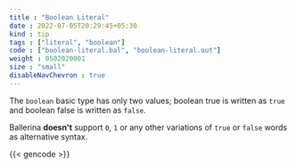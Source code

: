 ```yaml
---
title : "Boolean Literal"
date : 2022-07-05T20:29:45+05:30
kind : tip 
tags : ["literal", "boolean"] 
code : ["boolean-literal.bal", "boolean-literal.out"] 
weight : 0502020001 
size : "small"
disableNavChevron : true
---
```


The `boolean` basic type has only two values; boolean true is written as `true` and boolean false is written as `false`. 

<!--more-->

Ballerina **doesn't** support `0`, `1` or any other variations of `true` or `false` words as alternative syntax. 

{{< gencode >}}